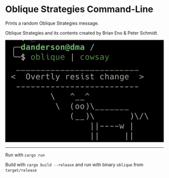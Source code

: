 # Oblique Strategies Command-Line

Prints a random Oblique Strategies message.

Oblique Strategies and its contents created by Brian Eno & Peter Schmidt.




![Screenshot of oblique piped in conjunction with cowsay](./screenshot.png "Screenshot")



---


Run with `cargo run`

Build with `cargo build --release` and run with binary `oblique` from `target/release`
